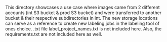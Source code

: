 This directory showcases a use case where images came from 2 different accounts (int S3 bucket & prod S3 bucket) and were transferred to another bucket & their respective subdirectories in int. The new storage locations can serve as a reference to create new labeling jobs in the labeling tool of ones choice. .txt file label_project_names.txt is not included here. Also, the requirements.txt are not included here as well.
